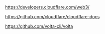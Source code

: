 
https://developers.cloudflare.com/web3/

https://github.com/cloudflare/cloudflare-docs

https://github.com/volta-cli/volta

